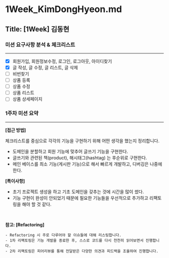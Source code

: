 # 1Week_KimDongHyeon.md

## Title: [1Week] 김동현

### 미션 요구사항 분석 & 체크리스트

---

- [x] 회원가입, 회원정보수정, 로그인, 로그아웃, 아이디찾기
- [x] 글 작성, 글 수정, 글 리스트, 글 삭제
- [ ] 비번찾기
- [ ] 상품 등록
- [ ] 상품 수정
- [ ] 상품 리스트
- [ ] 상품 상세페이지
 
### 1주차 미션 요약

---

**[접근 방법]**

체크리스트를 중심으로 각각의 기능을 구현하기 위해 어떤 생각을 했는지 정리합니다.
- 도메인을 분할하고 회원 기능에 맞추어 글쓰기 기능을 구현한다.
- 글쓰기와 관련된 책(product), 해시태그(hashtag) 는 후순위로 구현한다.
- 메인 베이스를 최소 기능(게시판 기능)으로 해서 빠르게 개발하고, 디버깅은 나중에 한다.


**[특이사항]**

- 초기 프로젝트 생성을 하고 기초 도메인을 갖추는 것에 시간을 많이 썼다.
- 기능 구현이 완성이 안되었기 때문에 필요한 기능들을 우선적으로 추가하고 리팩토링을 해야 할 것 같다.

<br>

  **참고: [Refactoring]**

    - Refactoring 시 주로 다루어야 할 이슈들에 대해 리스팅합니다.
    - 1차 리팩토링은 기능 개발을 종료한 후, 스스로 코드를 다시 천천히 읽어보면서 진행합니다.
    - 2차 리팩토링은 피어리뷰를 통해 전달받은 다양한 의견과 피드백을 조율하여 진행합니다.
